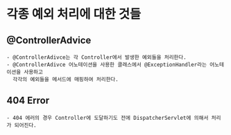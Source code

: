 # 각종 예외 처리에 대한 것들

## @ControllerAdvice
    - @ControllerAdivce는 각 Controller에서 발생한 예외들을 처리한다.
    - @ControllerAdivce 어노테이션을 사용한 클래스에서 @ExceptionHandler라는 어노테이션을 사용하고
      각각의 예외들을 메서드에 매핑하여 처리한다.   

## 404 Error
    - 404 에러의 경우 Controller에 도달하기도 전에 DispatcherServlet에 의해서 처리가 되어진다. 